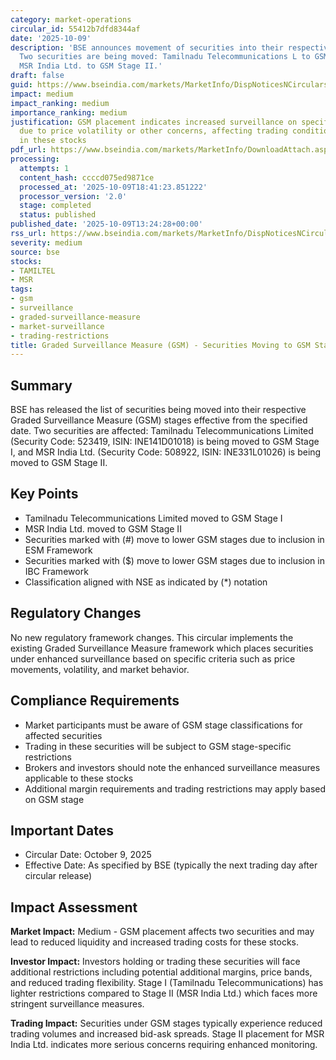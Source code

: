 ```yaml
---
category: market-operations
circular_id: 55412b7dfd8344af
date: '2025-10-09'
description: 'BSE announces movement of securities into their respective GSM stages.
  Two securities are being moved: Tamilnadu Telecommunications L to GSM Stage I and
  MSR India Ltd. to GSM Stage II.'
draft: false
guid: https://www.bseindia.com/markets/MarketInfo/DispNoticesNCirculars.aspx?Noticeid={9A5E71F6-BAAC-4B66-B57C-87AA52E8CF26}&noticeno=20251009-53&dt=10/09/2025&icount=53&totcount=72&flag=0
impact: medium
impact_ranking: medium
importance_ranking: medium
justification: GSM placement indicates increased surveillance on specific securities
  due to price volatility or other concerns, affecting trading conditions for investors
  in these stocks
pdf_url: https://www.bseindia.com/markets/MarketInfo/DownloadAttach.aspx?id=20251009-53&attachedId=4f56a328-11ad-46c3-b4bc-9885347f0994
processing:
  attempts: 1
  content_hash: ccccd075ed9871ce
  processed_at: '2025-10-09T18:41:23.851222'
  processor_version: '2.0'
  stage: completed
  status: published
published_date: '2025-10-09T13:24:28+00:00'
rss_url: https://www.bseindia.com/markets/MarketInfo/DispNoticesNCirculars.aspx?Noticeid={9A5E71F6-BAAC-4B66-B57C-87AA52E8CF26}&noticeno=20251009-53&dt=10/09/2025&icount=53&totcount=72&flag=0
severity: medium
source: bse
stocks:
- TAMILTEL
- MSR
tags:
- gsm
- surveillance
- graded-surveillance-measure
- market-surveillance
- trading-restrictions
title: Graded Surveillance Measure (GSM) - Securities Moving to GSM Stages
---
```


## Summary

BSE has released the list of securities being moved into their respective Graded Surveillance Measure (GSM) stages effective from the specified date. Two securities are affected: Tamilnadu Telecommunications Limited (Security Code: 523419, ISIN: INE141D01018) is being moved to GSM Stage I, and MSR India Ltd. (Security Code: 508922, ISIN: INE331L01026) is being moved to GSM Stage II.

## Key Points

- Tamilnadu Telecommunications Limited moved to GSM Stage I
- MSR India Ltd. moved to GSM Stage II
- Securities marked with (#) move to lower GSM stages due to inclusion in ESM Framework
- Securities marked with ($) move to lower GSM stages due to inclusion in IBC Framework
- Classification aligned with NSE as indicated by (*) notation

## Regulatory Changes

No new regulatory framework changes. This circular implements the existing Graded Surveillance Measure framework which places securities under enhanced surveillance based on specific criteria such as price movements, volatility, and market behavior.

## Compliance Requirements

- Market participants must be aware of GSM stage classifications for affected securities
- Trading in these securities will be subject to GSM stage-specific restrictions
- Brokers and investors should note the enhanced surveillance measures applicable to these stocks
- Additional margin requirements and trading restrictions may apply based on GSM stage

## Important Dates

- Circular Date: October 9, 2025
- Effective Date: As specified by BSE (typically the next trading day after circular release)

## Impact Assessment

**Market Impact:** Medium - GSM placement affects two securities and may lead to reduced liquidity and increased trading costs for these stocks.

**Investor Impact:** Investors holding or trading these securities will face additional restrictions including potential additional margins, price bands, and reduced trading flexibility. Stage I (Tamilnadu Telecommunications) has lighter restrictions compared to Stage II (MSR India Ltd.) which faces more stringent surveillance measures.

**Trading Impact:** Securities under GSM stages typically experience reduced trading volumes and increased bid-ask spreads. Stage II placement for MSR India Ltd. indicates more serious concerns requiring enhanced monitoring.
